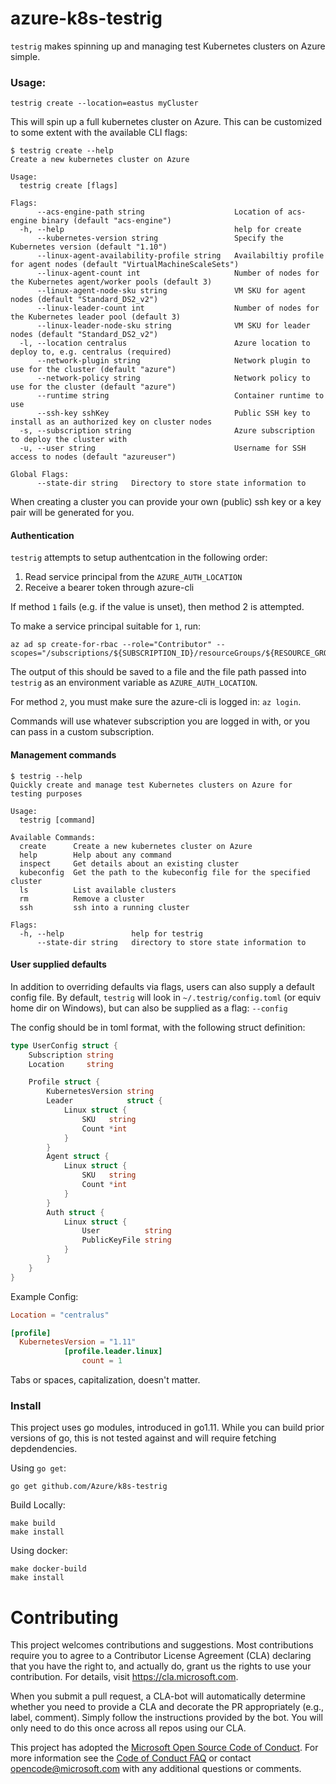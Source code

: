 # azure-k8s-testrig

`testrig` makes spinning up and managing test Kubernetes clusters on Azure simple.

### Usage:
```
testrig create --location=eastus myCluster
```

This will spin up a full kubernetes cluster on Azure.
This can be customized to some extent with the available CLI flags:

```
$ testrig create --help
Create a new kubernetes cluster on Azure

Usage:
  testrig create [flags]

Flags:
      --acs-engine-path string                    Location of acs-engine binary (default "acs-engine")
  -h, --help                                      help for create
      --kubernetes-version string                 Specify the Kubernetes version (default "1.10")
      --linux-agent-availability-profile string   Availabiltiy profile for agent nodes (default "VirtualMachineScaleSets")
      --linux-agent-count int                     Number of nodes for the Kubernetes agent/worker pools (default 3)
      --linux-agent-node-sku string               VM SKU for agent nodes (default "Standard_DS2_v2")
      --linux-leader-count int                    Number of nodes for the Kubernetes leader pool (default 3)
      --linux-leader-node-sku string              VM SKU for leader nodes (default "Standard_DS2_v2")
  -l, --location centralus                        Azure location to deploy to, e.g. centralus (required)
      --network-plugin string                     Network plugin to use for the cluster (default "azure")
      --network-policy string                     Network policy to use for the cluster (default "azure")
      --runtime string                            Container runtime to use
      --ssh-key sshKey                            Public SSH key to install as an authorized key on cluster nodes
  -s, --subscription string                       Azure subscription to deploy the cluster with
  -u, --user string                               Username for SSH access to nodes (default "azureuser")

Global Flags:
      --state-dir string   Directory to store state information to
```

When creating a cluster you can provide your own (public) ssh key or a key pair will be generated for you.

#### Authentication

`testrig` attempts to setup authentcation in the following order:
1. Read service principal from the `AZURE_AUTH_LOCATION`
2. Receive a bearer token through azure-cli

If method `1` fails (e.g. if the value is unset), then method 2 is attempted.

To make a service principal suitable for `1`, run:

```
az ad sp create-for-rbac --role="Contributor" --scopes="/subscriptions/${SUBSCRIPTION_ID}/resourceGroups/${RESOURCE_GROUP_NAME}"
```

The output of this should be saved to a file and the file path passed into `testrig` as an environment variable as `AZURE_AUTH_LOCATION`.

For method `2`, you must make sure the azure-cli is logged in: `az login`.

Commands will use whatever subscription you are logged in with, or you can pass in a custom subscription.

#### Management commands

```
$ testrig --help
Quickly create and manage test Kubernetes clusters on Azure for testing purposes

Usage:
  testrig [command]

Available Commands:
  create      Create a new kubernetes cluster on Azure
  help        Help about any command
  inspect     Get details about an existing cluster
  kubeconfig  Get the path to the kubeconfig file for the specified cluster
  ls          List available clusters
  rm          Remove a cluster
  ssh         ssh into a running cluster

Flags:
  -h, --help               help for testrig
      --state-dir string   directory to store state information to
```

#### User supplied defaults

In addition to overriding defaults via flags, users can also supply a default config file.
By default, `testrig` will look in `~/.testrig/config.toml` (or equiv home dir on Windows), but can also be supplied as a flag: `--config`

The config should be in toml format, with the following struct definition:

```go
type UserConfig struct {
	Subscription string
	Location     string

	Profile struct {
		KubernetesVersion string
		Leader            struct {
			Linux struct {
				SKU   string
				Count *int
			}
		}
		Agent struct {
			Linux struct {
				SKU   string
				Count *int
			}
		}
		Auth struct {
			Linux struct {
				User          string
				PublicKeyFile string
			}
		}
	}
}
```

Example Config:

```toml
Location = "centralus"

[profile]
  KubernetesVersion = "1.11"
			[profile.leader.linux]
				count = 1
```

Tabs or spaces, capitalization, doesn't matter.

### Install

This project uses go modules, introduced in go1.11. While you can build prior versions of go, this is not tested against and will require fetching depdendencies.

Using `go get`:

```
go get github.com/Azure/k8s-testrig
```

Build Locally:

```
make build
make install
```

Using docker:

```
make docker-build
make install
```

# Contributing

This project welcomes contributions and suggestions.  Most contributions require you to agree to a
Contributor License Agreement (CLA) declaring that you have the right to, and actually do, grant us
the rights to use your contribution. For details, visit https://cla.microsoft.com.

When you submit a pull request, a CLA-bot will automatically determine whether you need to provide
a CLA and decorate the PR appropriately (e.g., label, comment). Simply follow the instructions
provided by the bot. You will only need to do this once across all repos using our CLA.

This project has adopted the [Microsoft Open Source Code of Conduct](https://opensource.microsoft.com/codeofconduct/).
For more information see the [Code of Conduct FAQ](https://opensource.microsoft.com/codeofconduct/faq/) or
contact [opencode@microsoft.com](mailto:opencode@microsoft.com) with any additional questions or comments.
